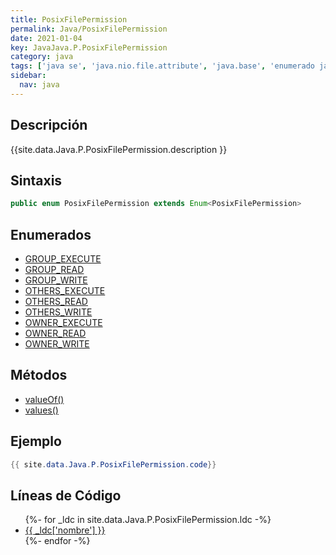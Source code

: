 ```yaml
---
title: PosixFilePermission
permalink: Java/PosixFilePermission
date: 2021-01-04
key: JavaJava.P.PosixFilePermission
category: java
tags: ['java se', 'java.nio.file.attribute', 'java.base', 'enumerado java', 'Java 1.7']
sidebar: 
  nav: java
---
```


## Descripción
{{site.data.Java.P.PosixFilePermission.description }}

## Sintaxis
~~~java
public enum PosixFilePermission extends Enum<PosixFilePermission>
~~~

## Enumerados
* [GROUP_EXECUTE](/Java/PosixFilePermission/GROUP_EXECUTE)
* [GROUP_READ](/Java/PosixFilePermission/GROUP_READ)
* [GROUP_WRITE](/Java/PosixFilePermission/GROUP_WRITE)
* [OTHERS_EXECUTE](/Java/PosixFilePermission/OTHERS_EXECUTE)
* [OTHERS_READ](/Java/PosixFilePermission/OTHERS_READ)
* [OTHERS_WRITE](/Java/PosixFilePermission/OTHERS_WRITE)
* [OWNER_EXECUTE](/Java/PosixFilePermission/OWNER_EXECUTE)
* [OWNER_READ](/Java/PosixFilePermission/OWNER_READ)
* [OWNER_WRITE](/Java/PosixFilePermission/OWNER_WRITE)

## Métodos
* [valueOf()](/Java/PosixFilePermission/valueOf)
* [values()](/Java/PosixFilePermission/values)

## Ejemplo
~~~java
{{ site.data.Java.P.PosixFilePermission.code}}
~~~

## Líneas de Código
<ul>
{%- for _ldc in site.data.Java.P.PosixFilePermission.ldc -%}
   <li>
       <a href="{{_ldc['url'] }}">{{ _ldc['nombre'] }}</a>
   </li>
{%- endfor -%}
</ul>
